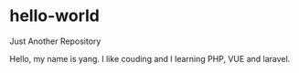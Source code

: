 # hello-world
Just Another Repository

Hello, my name is yang. I like couding and I learning PHP, VUE and laravel.
